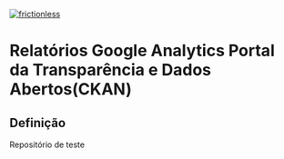 [![frictionless](https://github.com/dados-mg/google-analytics/actions/workflows/frictionless.yaml/badge.svg)](https://github.com/dados-mg/google-analytics/actions/workflows/frictionless.yaml)

# Relatórios Google Analytics Portal da Transparência e Dados Abertos(CKAN)

## Definição

Repositório de teste
